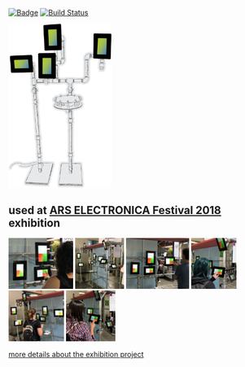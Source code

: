 [![Badge](https://quay.io/repository/0xff/dfs/status "Badge")](https://quay.io/repository/0xff/dfs)
[![Build Status](https://dev.azure.com/volatile-void/pipes/_apis/build/status/dfs)](https://dev.azure.com/volatile-void/pipes/_build/latest?definitionId=3)

<img src="documentation/dfs-example-setup.png" width="40%" height="auto">

## used at [ARS ELECTRONICA Festival 2018](https://ars.electronica.art/error/) exhibition
<img src="documentation/dfs-ars18-01.jpg" width="auto" height="100px"> <img src="documentation/dfs-ars18-02.jpg" width="auto" height="100px"> <img src="documentation/dfs-ars18-03.jpg" width="auto" height="100px"> <img src="documentation/dfs-ars18-04.jpg" width="auto" height="100px"> <img src="documentation/dfs-ars18-05.jpg" width="auto" height="100px"> <img src="documentation/dfs-ars18-06.jpg" width="auto" height="100px">


[more details about the exhibition project](documentation/example-installation.md)
